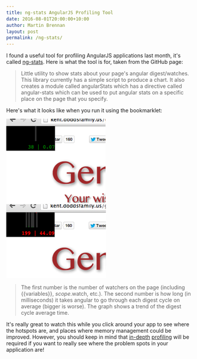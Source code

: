 ```yaml
---
title: ng-stats AngularJS Profiling Tool
date: 2016-08-01T20:00:00+10:00
author: Martin Brennan
layout: post
permalink: /ng-stats/
---
```


I found a useful tool for profiling AngularJS applications last month, it's called [ng-stats](https://github.com/kentcdodds/ng-stats). Here is what the tool is for, taken from the GitHub page:

> Little utility to show stats about your page's angular digest/watches. This library currently has a simple script to produce a chart. It also creates a module called angularStats which has a directive called angular-stats which can be used to put angular stats on a specific place on the page that you specify.

Here's what it looks like when you run it using the bookmarklet:

<div class="inline-image-wrap">
  <img src="/images/ngstats1.png" /> <img src="/images/ngstats2.png" />
</div>

> The first number is the number of watchers on the page (including {{variables}}, $scope.$watch, etc.). The second number is how long (in milliseconds) it takes angular to go through each digest cycle on average (bigger is worse). The graph shows a trend of the digest cycle average time.

It's really great to watch this while you click around your app to see where the hotspots are, and places where memory management could be improved. However, you should keep in mind that [in-depth](https://developers.google.com/web/tools/chrome-devtools/profile/memory-problems/memory-diagnosis?hl=en) [profiling](https://developers.google.com/web/tools/chrome-devtools/profile/evaluate-performance/timeline-tool?hl=en) will be required if you want to really see where the problem spots in your application are!
